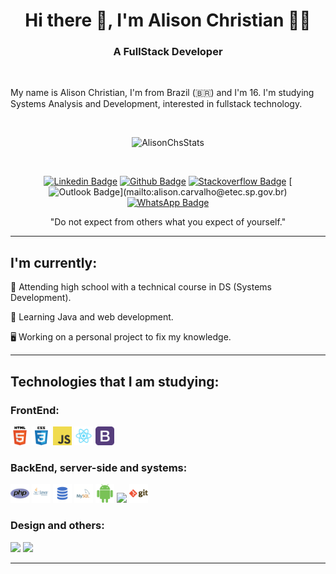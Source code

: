 <h1 align="center">Hi there 👋, I'm <b>Alison Christian</b> 👨‍💻</h1>
<h3 align="center">A FullStack Developer</h3>
<br>

My name is Alison Christian, I'm from Brazil (🇧🇷) and I'm 16. I'm studying Systems Analysis and Development, interested in fullstack technology.

<br>

<p align="center">  
  <img src="https://github-readme-stats.vercel.app/api?username=AlisonChs&show_icons=true" alt="AlisonChsStats" />
</p>

<br>

<div align="center">

[![Linkedin Badge](https://img.shields.io/badge/-LinkedIn-blue?style=for-the-badge&logo=Linkedin&logoColor=white&link=https://www.linkedin.com/in/alisonchs)](https://www.linkedin.com/in/alisonchs)
[![Github Badge](https://img.shields.io/badge/-Github-000?style=for-the-badge&logo=Github&logoColor=white&link=https://github.com/alisonchs)](https://github.com/alisonchs)
[![Stackoverflow Badge](https://img.shields.io/badge/-Stackoverflow-4CA143?style=for-the-badge&logo=Stackoverflow&logoColor=white&link=https://pt.stackoverflow.com/users/203714/alison-ch-s)](https://pt.stackoverflow.com/users/203714/alison-ch-s)
[![Outlook Badge](https://img.shields.io/badge/-Outlook-blue?style=for-the-badge&logo=microsoft-outlook&logoColor=white&link=mailto:alison.carvalho@etec.sp.gov.br")](mailto:alison.carvalho@etec.sp.gov.br)
[![WhatsApp Badge](https://img.shields.io/badge/-Whatsapp-4CA143?style=for-the-badge&labelColor=4CA143&logo=whatsapp&logoColor=white)](https://api.whatsapp.com/send?phone=55011953544428&text=Olá!)

"Do not expect from others what you expect of yourself." 

 </div>

_________________________

## I'm currently:



📘 Attending high school with a technical course in DS (Systems Development).

🌱 Learning Java and web development.

🖥️ Working on a personal project to fix my knowledge.


_________________________

## Technologies that I am studying:

### FrontEnd:

<code><img height="30" src="https://raw.githubusercontent.com/github/explore/80688e429a7d4ef2fca1e82350fe8e3517d3494d/topics/html/html.png"></code> 
<code><img height="30" src="https://raw.githubusercontent.com/github/explore/80688e429a7d4ef2fca1e82350fe8e3517d3494d/topics/css/css.png"></code>
<code><img height="30" src="https://raw.githubusercontent.com/github/explore/80688e429a7d4ef2fca1e82350fe8e3517d3494d/topics/javascript/javascript.png"></code>
<code><img height="30" src="https://raw.githubusercontent.com/github/explore/80688e429a7d4ef2fca1e82350fe8e3517d3494d/topics/react/react.png"></code>
<code><img height="30" src="https://raw.githubusercontent.com/github/explore/80688e429a7d4ef2fca1e82350fe8e3517d3494d/topics/bootstrap/bootstrap.png"></code>


### BackEnd, server-side and systems:


<code><img height="30" src="https://raw.githubusercontent.com/github/explore/80688e429a7d4ef2fca1e82350fe8e3517d3494d/topics/php/php.png"></code>
<code><img height="30" src="https://raw.githubusercontent.com/github/explore/80688e429a7d4ef2fca1e82350fe8e3517d3494d/topics/java/java.png"></code>
<code><img height="30" src="https://raw.githubusercontent.com/github/explore/80688e429a7d4ef2fca1e82350fe8e3517d3494d/topics/sql/sql.png"></code>
<code><img height="30" src="https://raw.githubusercontent.com/github/explore/80688e429a7d4ef2fca1e82350fe8e3517d3494d/topics/mysql/mysql.png"></code>
<code><img height="30" src="https://raw.githubusercontent.com/github/explore/80688e429a7d4ef2fca1e82350fe8e3517d3494d/topics/android/android.png"></code>
<code><img height="30" src="https://simpleicons.org/icons/postman.svg"></code>
<code><img height="30" src="https://raw.githubusercontent.com/github/explore/80688e429a7d4ef2fca1e82350fe8e3517d3494d/topics/git/git.png"></code>



### Design and others:


<code><img height="30" src="https://user-images.githubusercontent.com/62998742/111851689-fe9b8400-88f2-11eb-9313-68723403bf45.png"></code>
<code><img height="30" src="https://simpleicons.org/icons/microsoftoffice.svg"></code>


_________________________



